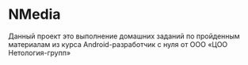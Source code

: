 # NMedia
Данный проект это выполнение домашних заданий по пройденным материалам из курса Android-разработчик с нуля от ООО «ЦОО Нетология-групп»
